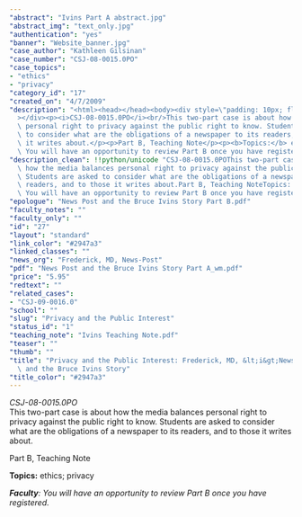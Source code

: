 ```yaml
---
"abstract": "Ivins Part A abstract.jpg"
"abstract_img": "text_only.jpg"
"authentication": "yes"
"banner": "Website_banner.jpg"
"case_author": "Kathleen Gilsinan"
"case_number": "CSJ-08-0015.0PO"
"case_topics":
- "ethics"
- "privacy"
"category_id": "17"
"created_on": "4/7/2009"
"description": "<html><head></head><body><div style=\"padding: 10px; float: right;\"\
  ></div><p><i>CSJ-08-0015.0PO</i><br/>This two-part case is about how the media balances\
  \ personal right to privacy against the public right to know. Students are asked\
  \ to consider what are the obligations of a newspaper to its readers, and to those\
  \ it writes about.</p><p>Part B, Teaching Note</p><p><b>Topics:</b> ethics; privacy</p><p><b><i>Faculty</i></b><i>:\
  \ You will have an opportunity to review Part B once you have registered.</i></p></body></html>"
"description_clean": !!python/unicode "CSJ-08-0015.0POThis two-part case is about\
  \ how the media balances personal right to privacy against the public right to know.\
  \ Students are asked to consider what are the obligations of a newspaper to its\
  \ readers, and to those it writes about.Part B, Teaching NoteTopics: ethics; privacyFaculty:\
  \ You will have an opportunity to review Part B once you have registered."
"epologue": "News Post and the Bruce Ivins Story Part B.pdf"
"faculty_notes": ""
"faculty_only": ""
"id": "27"
"layout": "standard"
"link_color": "#2947a3"
"linked_classes": ""
"news_org": "Frederick, MD, News-Post"
"pdf": "News Post and the Bruce Ivins Story Part A_wm.pdf"
"price": "5.95"
"redtext": ""
"related_cases":
- "CSJ-09-0016.0"
"school": ""
"slug": "Privacy and the Public Interest"
"status_id": "1"
"teaching_note": "Ivins Teaching Note.pdf"
"teaser": ""
"thumb": ""
"title": "Privacy and the Public Interest: Frederick, MD, &lt;i&gt;News-Post&lt;/i&gt;\
  \ and the Bruce Ivins Story"
"title_color": "#2947a3"
---
```

<html><head></head><body><div style="padding: 10px; float: right;"></div><p><i>CSJ-08-0015.0PO</i><br/>This two-part case is about how the media balances personal right to privacy against the public right to know. Students are asked to consider what are the obligations of a newspaper to its readers, and to those it writes about.</p><p>Part B, Teaching Note</p><p><b>Topics:</b> ethics; privacy</p><p><b><i>Faculty</i></b><i>: You will have an opportunity to review Part B once you have registered.</i></p></body></html>
